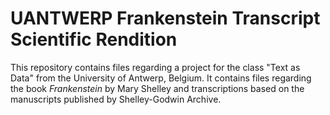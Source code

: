 # UANTWERP Frankenstein Transcript Scientific Rendition
This repository contains files regarding a project for the class "Text as Data" from the University of Antwerp, Belgium.
It contains files regarding the book *Frankenstein* by Mary Shelley and transcriptions based on the manuscripts published by Shelley-Godwin Archive.